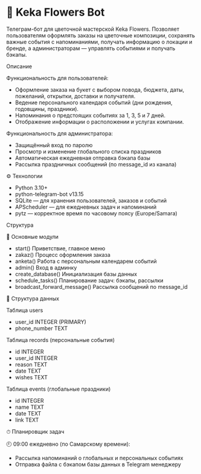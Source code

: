 # 💐 Keka Flowers Bot

Телеграм-бот для цветочной мастерской Keka Flowers.
Позволяет пользователям оформлять заказы на цветочные композиции, сохранять важные события с напоминаниями, получать информацию о локации и бренде, а администраторам — управлять событиями и получать бэкапы.

Описание

Функциональность для пользователей:

- Оформление заказа на букет с выбором повода, бюджета, даты, пожеланий, открытки, доставки и получателя.
- Ведение персонального календаря событий (дни рождения, годовщины, праздники).
- Напоминания о предстоящих событиях за 1, 3, 5 и 7 дней.
- Отображение информации о расположении и услугах компании.

Функциональность для администратора:

- Защищённый вход по паролю
- Просмотр и изменение глобального списка праздников
- Автоматическая ежедневная отправка бэкапа базы
- Рассылка праздничных сообщений (по message_id из канала)

⚙️ Технологии

- Python 3.10+
- python-telegram-bot v13.15
- SQLite — для хранения пользователей, заказов и событий
- APScheduler — для ежедневных задач и напоминаний
- pytz — корректное время по часовому поясу (Europe/Samara)

Структура

🧱 Основные модули

- start()	Приветствие, главное меню
- zakaz()	Процесс оформления заказа
- anketa()	Работа с персональным календарем событий
- admin()	Вход в админку
- create_database()	Инициализация базы данных
- schedule_tasks()	Планирование задач: бэкапы, рассылки
- broadcast_forward_message()	Рассылка сообщений по message_id

🧾 Структура данных

Таблица users

- user_id	INTEGER (PRIMARY)
- phone_number	TEXT

Таблица records (персональные события)

- id	INTEGER
- user_id	INTEGER
- reason	TEXT
- date	TEXT
- wishes	TEXT

Таблица events (глобальные праздники)

- id	INTEGER
- name	TEXT
- date	TEXT
- link	TEXT

⏱ Планировщик задач

🕘 09:00 ежедневно (по Самарскому времени):

- Рассылка напоминаний о глобальных и персональных событиях
- Отправка файла с бэкапом базы данных в Telegram менеджеру
